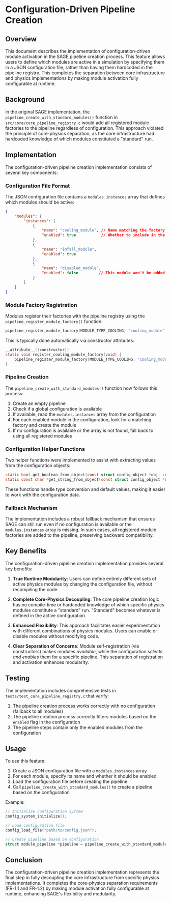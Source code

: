 # Configuration-Driven Pipeline Creation

## Overview

This document describes the implementation of configuration-driven module activation in the SAGE pipeline creation process. This feature allows users to define which modules are active in a simulation by specifying them in a JSON configuration file, rather than having them hardcoded in the pipeline registry. This completes the separation between core infrastructure and physics implementations by making module activation fully configurable at runtime.

## Background

In the original SAGE implementation, the `pipeline_create_with_standard_modules()` function in `src/core/core_pipeline_registry.c` would add all registered module factories to the pipeline regardless of configuration. This approach violated the principle of core-physics separation, as the core infrastructure had hardcoded knowledge of which modules constituted a "standard" run.

## Implementation

The configuration-driven pipeline creation implementation consists of several key components:

### Configuration File Format

The JSON configuration file contains a `modules.instances` array that defines which modules should be active:

```json
{
    "modules": {
        "instances": [
            {
                "name": "cooling_module", // Name matching the factory registration
                "enabled": true           // Whether to include in the pipeline
            },
            {
                "name": "infall_module",
                "enabled": true
            },
            {
                "name": "disabled_module",
                "enabled": false         // This module won't be added to the pipeline
            }
        ]
    }
}
```

### Module Factory Registration

Modules register their factories with the pipeline registry using the `pipeline_register_module_factory()` function:

```c
pipeline_register_module_factory(MODULE_TYPE_COOLING, "cooling_module", cooling_module_factory);
```

This is typically done automatically via constructor attributes:

```c
__attribute__((constructor))
static void register_cooling_module_factory(void) {
    pipeline_register_module_factory(MODULE_TYPE_COOLING, "cooling_module", cooling_module_factory);
}
```

### Pipeline Creation

The `pipeline_create_with_standard_modules()` function now follows this process:

1. Create an empty pipeline
2. Check if a global configuration is available
3. If available, read the `modules.instances` array from the configuration
4. For each enabled module in the configuration, look for a matching factory and create the module
5. If no configuration is available or the array is not found, fall back to using all registered modules

### Configuration Helper Functions

Two helper functions were implemented to assist with extracting values from the configuration objects:

```c
static bool get_boolean_from_object(const struct config_object *obj, const char *key, bool default_value);
static const char *get_string_from_object(const struct config_object *obj, const char *key, const char *default_value);
```

These functions handle type conversion and default values, making it easier to work with the configuration data.

### Fallback Mechanism

The implementation includes a robust fallback mechanism that ensures SAGE can still run even if no configuration is available or the `modules.instances` array is missing. In such cases, all registered module factories are added to the pipeline, preserving backward compatibility.

## Key Benefits

The configuration-driven pipeline creation implementation provides several key benefits:

1. **True Runtime Modularity**: Users can define entirely different sets of active physics modules by changing the configuration file, without recompiling the code.

2. **Complete Core-Physics Decoupling**: The core pipeline creation logic has no compile-time or hardcoded knowledge of which specific physics modules constitute a "standard" run. "Standard" becomes whatever is defined in the active configuration.

3. **Enhanced Flexibility**: This approach facilitates easier experimentation with different combinations of physics modules. Users can enable or disable modules without modifying code.

4. **Clear Separation of Concerns**: Module self-registration (via constructors) makes modules *available*, while the configuration *selects and enables* them for a specific pipeline. This separation of registration and activation enhances modularity.

## Testing

The implementation includes comprehensive tests in `tests/test_core_pipeline_registry.c` that verify:

1. The pipeline creation process works correctly with no configuration (fallback to all modules)
2. The pipeline creation process correctly filters modules based on the `enabled` flag in the configuration
3. The pipeline steps contain only the enabled modules from the configuration

## Usage

To use this feature:

1. Create a JSON configuration file with a `modules.instances` array
2. For each module, specify its name and whether it should be enabled
3. Load the configuration file before creating the pipeline
4. Call `pipeline_create_with_standard_modules()` to create a pipeline based on the configuration

Example:

```c
// Initialize configuration system
config_system_initialize();

// Load configuration file
config_load_file("path/to/config.json");

// Create pipeline based on configuration
struct module_pipeline *pipeline = pipeline_create_with_standard_modules();
```

## Conclusion

The configuration-driven pipeline creation implementation represents the final step in fully decoupling the core infrastructure from specific physics implementations. It completes the core-physics separation requirements (FR-1.1 and FR-1.2) by making module activation fully configurable at runtime, enhancing SAGE's flexibility and modularity.
